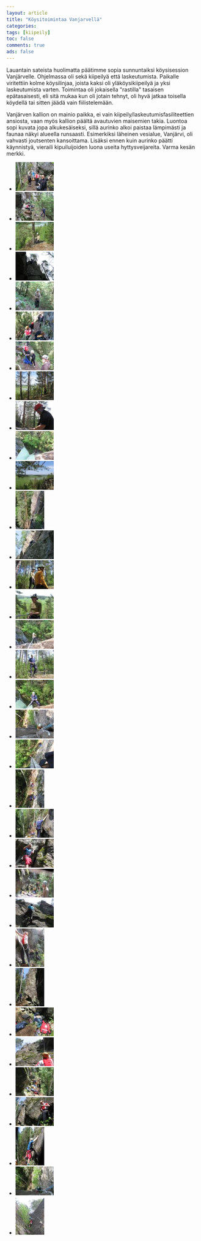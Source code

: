 ```yaml
---
layout: article 
title: "Köysitoimintaa Vanjarvellä" 
categories: 
tags: [kiipeily]
toc: false 
comments: true 
ads: false 
---
```


Lauantain sateista huolimatta päätimme sopia sunnuntaiksi köysisession
Vanjärvelle. Ohjelmassa oli sekä kiipeilyä että laskeutumista. Paikalle
viritettiin kolme köysilinjaa, joista kaksi oli yläköysikiipeilyä ja
yksi laskeutumista varten. Toimintaa oli jokaisella "rastilla" tasaisen
epätasaisesti, eli sitä mukaa kun oli jotain tehnyt, oli hyvä jatkaa
toisella köydellä tai sitten jäädä vain fiilistelemään.

Vanjärven kallion on mainio paikka, ei vain
kiipeily/laskeutumisfasiliteettien ansiosta, vaan myös kallion päältä
avautuvien maisemien takia. Luontoa sopi kuvata jopa alkukesäiseksi,
sillä aurinko alkoi paistaa lämpimästi ja faunaa näkyi alueella
runsaasti. Esimerkiksi läheinen vesialue, Vanjärvi, oli vahvasti
joutsenten kansoittama. Lisäksi ennen kuin aurinko päätti käynnistyä,
vieraili kipuiluijoiden luona useita hyttysveijareita. Varma kesän
merkki.

<div class="th-grid image-gallery" markdown="1">

-   [![](/images/koysitoimintaa-vanjarvella/Thumbnails/kipuilu%20001.jpg)](/images/koysitoimintaa-vanjarvella/kipuilu%20001.jpg)
-   [![](/images/koysitoimintaa-vanjarvella/Thumbnails/kipuilu%20002.jpg)](/images/koysitoimintaa-vanjarvella/kipuilu%20002.jpg)
-   [![](/images/koysitoimintaa-vanjarvella/Thumbnails/kipuilu%20003.jpg)](/images/koysitoimintaa-vanjarvella/kipuilu%20003.jpg)
-   [![](/images/koysitoimintaa-vanjarvella/Thumbnails/kipuilu%20006.jpg)](/images/koysitoimintaa-vanjarvella/kipuilu%20006.jpg)
-   [![](/images/koysitoimintaa-vanjarvella/Thumbnails/kipuilu%20007.jpg)](/images/koysitoimintaa-vanjarvella/kipuilu%20007.jpg)
-   [![](/images/koysitoimintaa-vanjarvella/Thumbnails/kipuilu%20008.jpg)](/images/koysitoimintaa-vanjarvella/kipuilu%20008.jpg)
-   [![](/images/koysitoimintaa-vanjarvella/Thumbnails/kipuilu%20009.jpg)](/images/koysitoimintaa-vanjarvella/kipuilu%20009.jpg)
-   [![](/images/koysitoimintaa-vanjarvella/Thumbnails/kipuilu%20012.jpg)](/images/koysitoimintaa-vanjarvella/kipuilu%20012.jpg)
-   [![](/images/koysitoimintaa-vanjarvella/Thumbnails/kipuilu%20013.jpg)](/images/koysitoimintaa-vanjarvella/kipuilu%20013.jpg)
-   [![](/images/koysitoimintaa-vanjarvella/Thumbnails/kipuilu%20014.jpg)](/images/koysitoimintaa-vanjarvella/kipuilu%20014.jpg)
-   [![](/images/koysitoimintaa-vanjarvella/Thumbnails/kipuilu%20015.jpg)](/images/koysitoimintaa-vanjarvella/kipuilu%20015.jpg)
-   [![](/images/koysitoimintaa-vanjarvella/Thumbnails/kipuilu%20017.jpg)](/images/koysitoimintaa-vanjarvella/kipuilu%20017.jpg)
-   [![](/images/koysitoimintaa-vanjarvella/Thumbnails/kipuilu%20018.jpg)](/images/koysitoimintaa-vanjarvella/kipuilu%20018.jpg)
-   [![](/images/koysitoimintaa-vanjarvella/Thumbnails/kipuilu%20022.jpg)](/images/koysitoimintaa-vanjarvella/kipuilu%20022.jpg)
-   [![](/images/koysitoimintaa-vanjarvella/Thumbnails/kipuilu%20025.jpg)](/images/koysitoimintaa-vanjarvella/kipuilu%20025.jpg)
-   [![](/images/koysitoimintaa-vanjarvella/Thumbnails/kipuilu%20026.jpg)](/images/koysitoimintaa-vanjarvella/kipuilu%20026.jpg)
-   [![](/images/koysitoimintaa-vanjarvella/Thumbnails/kipuilu%20030.jpg)](/images/koysitoimintaa-vanjarvella/kipuilu%20030.jpg)
-   [![](/images/koysitoimintaa-vanjarvella/Thumbnails/kipuilu%20032.jpg)](/images/koysitoimintaa-vanjarvella/kipuilu%20032.jpg)
-   [![](/images/koysitoimintaa-vanjarvella/Thumbnails/kipuilu%20037.jpg)](/images/koysitoimintaa-vanjarvella/kipuilu%20037.jpg)
-   [![](/images/koysitoimintaa-vanjarvella/Thumbnails/kipuilu%20040.jpg)](/images/koysitoimintaa-vanjarvella/kipuilu%20040.jpg)
-   [![](/images/koysitoimintaa-vanjarvella/Thumbnails/kipuilu%20042.jpg)](/images/koysitoimintaa-vanjarvella/kipuilu%20042.jpg)
-   [![](/images/koysitoimintaa-vanjarvella/Thumbnails/kipuilu%20044.jpg)](/images/koysitoimintaa-vanjarvella/kipuilu%20044.jpg)
-   [![](/images/koysitoimintaa-vanjarvella/Thumbnails/kipuilu%20045.jpg)](/images/koysitoimintaa-vanjarvella/kipuilu%20045.jpg)
-   [![](/images/koysitoimintaa-vanjarvella/Thumbnails/kipuilu%20046.jpg)](/images/koysitoimintaa-vanjarvella/kipuilu%20046.jpg)
-   [![](/images/koysitoimintaa-vanjarvella/Thumbnails/kipuilu%20050.jpg)](/images/koysitoimintaa-vanjarvella/kipuilu%20050.jpg)
-   [![](/images/koysitoimintaa-vanjarvella/Thumbnails/kipuilu%20054.jpg)](/images/koysitoimintaa-vanjarvella/kipuilu%20054.jpg)
-   [![](/images/koysitoimintaa-vanjarvella/Thumbnails/kipuilu%20055.jpg)](/images/koysitoimintaa-vanjarvella/kipuilu%20055.jpg)
-   [![](/images/koysitoimintaa-vanjarvella/Thumbnails/kipuilu%20057.jpg)](/images/koysitoimintaa-vanjarvella/kipuilu%20057.jpg)
-   [![](/images/koysitoimintaa-vanjarvella/Thumbnails/kipuilu%20058.jpg)](/images/koysitoimintaa-vanjarvella/kipuilu%20058.jpg)
-   [![](/images/koysitoimintaa-vanjarvella/Thumbnails/kipuilu%20061.jpg)](/images/koysitoimintaa-vanjarvella/kipuilu%20061.jpg)
-   [![](/images/koysitoimintaa-vanjarvella/Thumbnails/kipuilu%20062.jpg)](/images/koysitoimintaa-vanjarvella/kipuilu%20062.jpg)
-   [![](/images/koysitoimintaa-vanjarvella/Thumbnails/kipuilu%20063.jpg)](/images/koysitoimintaa-vanjarvella/kipuilu%20063.jpg)
-   [![](/images/koysitoimintaa-vanjarvella/Thumbnails/kipuilu%20071.jpg)](/images/koysitoimintaa-vanjarvella/kipuilu%20071.jpg)
-   [![](/images/koysitoimintaa-vanjarvella/Thumbnails/kipuilu%20073.jpg)](/images/koysitoimintaa-vanjarvella/kipuilu%20073.jpg)

</div>
